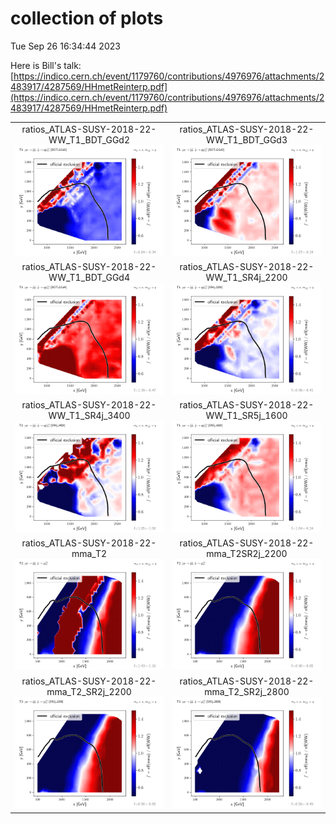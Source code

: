 # collection of plots
Tue Sep 26 16:34:44 2023

Here is Bill's talk: [https://indico.cern.ch/event/1179760/contributions/4976976/attachments/2483917/4287569/HHmetReinterp.pdf](https://indico.cern.ch/event/1179760/contributions/4976976/attachments/2483917/4287569/HHmetReinterp.pdf)

|                    |                  |
|:------------------:|:----------------:|
|  ratios_ATLAS-SUSY-2018-22-WW_T1_BDT_GGd2 ![./ratios_ATLAS-SUSY-2018-22-WW_T1_BDT_GGd2.png](./ratios_ATLAS-SUSY-2018-22-WW_T1_BDT_GGd2.png?1695738884.6964347) |  ratios_ATLAS-SUSY-2018-22-WW_T1_BDT_GGd3 ![./ratios_ATLAS-SUSY-2018-22-WW_T1_BDT_GGd3.png](./ratios_ATLAS-SUSY-2018-22-WW_T1_BDT_GGd3.png?1695738884.6964347) |
|  ratios_ATLAS-SUSY-2018-22-WW_T1_BDT_GGd4 ![./ratios_ATLAS-SUSY-2018-22-WW_T1_BDT_GGd4.png](./ratios_ATLAS-SUSY-2018-22-WW_T1_BDT_GGd4.png?1695738884.6964347) |  ratios_ATLAS-SUSY-2018-22-WW_T1_SR4j_2200 ![./ratios_ATLAS-SUSY-2018-22-WW_T1_SR4j_2200.png](./ratios_ATLAS-SUSY-2018-22-WW_T1_SR4j_2200.png?1695738884.6964347) |
|  ratios_ATLAS-SUSY-2018-22-WW_T1_SR4j_3400 ![./ratios_ATLAS-SUSY-2018-22-WW_T1_SR4j_3400.png](./ratios_ATLAS-SUSY-2018-22-WW_T1_SR4j_3400.png?1695738884.6964347) |  ratios_ATLAS-SUSY-2018-22-WW_T1_SR5j_1600 ![./ratios_ATLAS-SUSY-2018-22-WW_T1_SR5j_1600.png](./ratios_ATLAS-SUSY-2018-22-WW_T1_SR5j_1600.png?1695738884.6964347) |
|  ratios_ATLAS-SUSY-2018-22-mma_T2 ![./ratios_ATLAS-SUSY-2018-22-mma_T2.png](./ratios_ATLAS-SUSY-2018-22-mma_T2.png?1695738884.6964347) |  ratios_ATLAS-SUSY-2018-22-mma_T2SR2j_2200 ![./ratios_ATLAS-SUSY-2018-22-mma_T2SR2j_2200.png](./ratios_ATLAS-SUSY-2018-22-mma_T2SR2j_2200.png?1695738884.6964347) |
|  ratios_ATLAS-SUSY-2018-22-mma_T2_SR2j_2200 ![./ratios_ATLAS-SUSY-2018-22-mma_T2_SR2j_2200.png](./ratios_ATLAS-SUSY-2018-22-mma_T2_SR2j_2200.png?1695738884.6964347) |  ratios_ATLAS-SUSY-2018-22-mma_T2_SR2j_2800 ![./ratios_ATLAS-SUSY-2018-22-mma_T2_SR2j_2800.png](./ratios_ATLAS-SUSY-2018-22-mma_T2_SR2j_2800.png?1695738884.6964347) |
